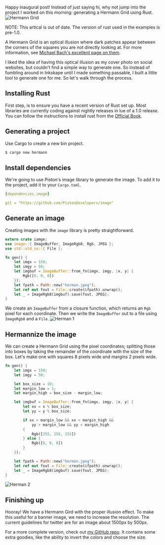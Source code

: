 Happy inaugural post! Instead of just saying hi, why not jump into the project I worked on this morning: generating a Hermann Grid using Rust.
![Hermann Grid](/images/resources/hermann/hermann.jpeg)

NOTE: This artical is out of date. The version of rust used in the examples is pre-1.0.

A Hermann Grid is an optical illusion where dark patches appear between the corners of the squares you are not directly looking at. For more information, see [Michael Bach's excellent page on them](http://www.michaelbach.de/ot/lum_herGrid/index.html).

I liked the idea of having this optical illusion as my cover photo on social websites, but couldn't find a simple way to generate one. So instead of fumbling around in Inkskape until I made something passable, I built a little tool to generate one for me. So let's walk through the process.


## Installing Rust
First step, is to ensure you have a recent version of Rust set up. Most libraries are currently coding against nightly releases in lue of a 1.0 release. You can follow the instructions to install rust from the [Official Book](http://doc.rust-lang.org/book/installing-rust.html).

## Generating a project
Use Cargo to create a new bin project.
```bash
$ cargo new hermann
```

## Install dependencies
We're going to use Piston's image library to generate the image.
To add it to the project, add it to your `Cargo.toml`.
```yaml
[dependencies.image]

git = "https://github.com/PistonDevelopers/image"
```

## Generate an image
Creating images with the `image` library is pretty straightforward.
```rust
extern crate iamge;
use image::{ ImageBuffer, ImageRgb8, Rgb, JPEG };
use std::old_io::{ File };

fn gen() {
    let imgx = 150;
    let imgy = 50;
    let imgbuf = ImageBuffer::from_fn(imgx, imgy, |x, y| {
        Rgb([0, 0, 0])
    });
    let fpath = Path::new("herman.jpeg");
    let ref mut fout = File::create(&fpath).unwrap();
    let _ = ImageRgb8(imgbuf).save(fout, JPEG);
}
```
We create an `ImageBuffer` from a closure function, which returns an `Rgb` pixel for each coordinate.
Then we write the `ImageBuffer` out to a file using `ImageRgb8` and a `File`.
![Herman 1](/images/resources/hermann/hermann-1.jpeg)

## Hermannize the image
We can create a Hermann Grid using the pixel coordinates; splitting those into boxes by taking the remainder of the coordinate with the size of the box.
Let's make one with squares 8 pixels wide and margins 2 pixels wide.
```rust
fn gen() {
    let imgx = 150;
    let imgy = 50;

    let box_size = 10;
    let margin_low = 1;
    let margin_high = box_size - margin_low;

    let imgbuf = ImageBuffer::from_fn(imgx, imgy, |x, y| {
        let xx = x % box_size;
        let yy = y % box_size;

        if xx > margin_low && xx < margin_high &&
            yy > margin_low && yy < margin_high
        {
            Rgb([255, 255, 255])
        } else {
            Rgb([0, 0, 0])
        }
    });

    let fpath = Path::new("herman.jpeg");
    let ref mut fout = File::create(&fpath).unwrap();
    let _ = ImageRgb8(imgbuf).save(fout, JPEG);
}
```
![Herman 2](/images/resources/hermann/hermann-2.jpeg)

## Finishing up
Hooray! We have a Hermann Gird with the proper illusion effect. To make this useful for a banner image, we need to increase the resolution. The current guidelines for twitter are for an image about 1500px by 500px.

For a more complete version, check out [my GitHub repo](https://github.com/oppenlander/rust-hermann-generator). It contains some extra goodies, like the ability to invert the colors and choose the size.
